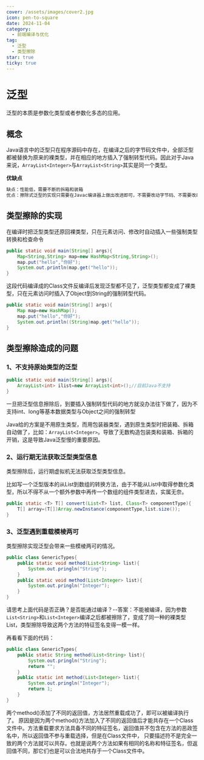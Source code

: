 ```yaml
---
cover: /assets/images/cover2.jpg
icon: pen-to-square
date: 2024-11-04
category:
  - 前端编译与优化
tag:
  - 泛型
  - 类型擦除
star: true
ticky: true
---
```

# 泛型

泛型的本质是参数化类型或者参数化多态的应用。

## 概念

Java语言中的泛型只在程序源码中存在，在编译之后的字节码文件中，全部泛型都被替换为原来的裸类型，并在相应的地方插入了强制转型代码。因此对于Java来说，`ArrayList<Integer>`与`ArrayList<String>`其实是同一个类型。

**优缺点**

```java
缺点：性能低，需要不断的拆箱和装箱
优点：擦除式泛型的实现只需要在Javac编译器上做出改进即可，不需要改动字节码、不需要改动虚拟机，保证了和之前版本的兼容性。
```

## 类型擦除的实现

在编译时把泛型类型还原回裸类型，只在元素访问、修改时自动插入一些强制类型转换和检查命令

```java
public static void main(String[] args){
  	Map<String,String> map=new HashMap<String,String>();
    map.put("hello","你好");
    System.out.println(map.get("hello"));
}
```

这段代码编译成的Class文件反编译后发现泛型都不见了，泛型类型都变成了裸类型，只在元素访问时插入了Object到String的强制转型代码。

```java
public static void main(String[] args){
  	Map map=new HashMap();
    map.put("hello","你好");
    System.out.println((String)map.get("hello"));
}
```

## 类型擦除造成的问题

### 1、不支持原始类型的泛型

```java
public static void main(String[] args){
    ArrayList<int> ilist=new ArrayList<int>();//目前Java不支持
}
```

一旦把泛型信息擦除后，到要插入强制转型代码的地方就没办法往下做了，因为不支持int、long等基本数据类型与Object之间的强制转型

Java给的方案是不用原生类型，而用包装器类型，遇到原生类型时把装箱、拆箱自动做了，比如：`ArrayList<Integer>`。导致了无数构造包装类和装箱、拆箱的开销，这是导致Java泛型慢的重要原因。

### 2、运行期无法获取泛型类型信息

类型擦除后，运行期虚拟机无法获取泛型类型信息。

比如写一个泛型版本的从List到数组的转换方法，由于不能从List中取得参数化类型，所以不得不从一个额外参数中再传一个数组的组件类型进去，实属无奈。

```java
public static <T> T[] convert(List<T> list, Class<T> componentType){
    T[] array=(T[])Array.newInstance(componentType,list.size());
}
```

### 3、泛型遇到重载模棱两可

类型擦除实现泛型会带来一些模棱两可的情况。

```java
public class GenericTypes{
    public static void method(List<String> list){
        System.out.pringln("String");
    }
    public static void method(List<Integer> list){
        System.out.pringln("Integer");
    }
}
```

请思考上面代码是否正确？是否能通过编译？--答案：不能被编译，因为参数`List<String>`和`List<Integer>`编译之后都被擦除了，变成了同一种的裸类型List，类型擦除导致这两个方法的特征签名变得一模一样。

再看看下面的代码：

```java
public class GenericTypes{
    public static String method(List<String> list){
        System.out.pringln("String");
        return "";
    }
    public static int method(List<Integer> list){
        System.out.pringln("Integer");
        return 1;
    }
}
```

两个method()添加了不同的返回值，方法居然重载成功了，即可以被编译执行了。
原因是因为两个method()方法加入了不同的返回值后才能共存在一个Class文件中。方法重载要求方法具备不同的特征签名，返回值并不包含在方法的恶政签名中，所以返回值不参与重载选择，但是在Class文件中， 只要描述符不是完全一致的两个方法就可以共存。也就是说两个方法如果有相同的名称和特征签名，但返回值不同，那它们也是可以合法地共存于一个Class文件中。









